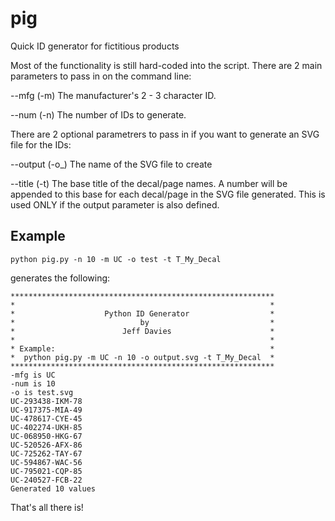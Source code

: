 # pig
Quick ID generator for fictitious products

Most of the functionality is still hard-coded into the script. There are 2 main
parameters to pass in on the command line:

--mfg (-m) The manufacturer's 2 - 3 character ID.

--num (-n) The number of IDs to generate.

There are 2 optional parametrers to pass in if you want to generate an SVG
file for the IDs:

--output (-o_) The name of the SVG file to create

--title (-t) The base title of the decal/page names. A number will be appended
to this base for each decal/page in the SVG file generated. This is used ONLY
if the output parameter is also defined.

## Example

`python pig.py -n 10 -m UC -o test -t T_My_Decal`

generates the following:

    ***********************************************************
    *                                                         *
    *                    Python ID Generator                  *
    *                            by                           *
    *                        Jeff Davies                      *
    *                                                         *
    * Example:                                                *
    *  python pig.py -m UC -n 10 -o output.svg -t T_My_Decal  *
    ***********************************************************
    -mfg is UC
    -num is 10
    -o is test.svg
    UC-293438-IKM-78
    UC-917375-MIA-49
    UC-478617-CYE-45
    UC-402274-UKH-85
    UC-068950-HKG-67
    UC-520526-AFX-86
    UC-725262-TAY-67
    UC-594867-WAC-56
    UC-795021-CQP-85
    UC-240527-FCB-22
    Generated 10 values

That's all there is!